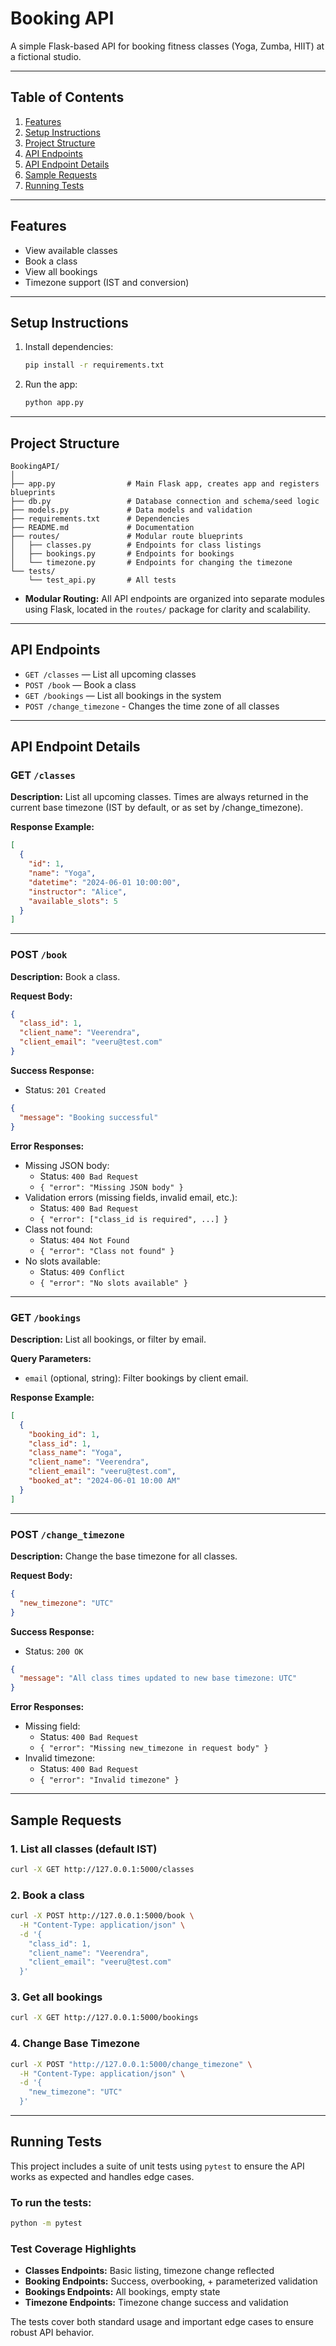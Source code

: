 # Booking API

A simple Flask-based API for booking fitness classes (Yoga, Zumba, HIIT) at a fictional studio.

---

## Table of Contents
1. [Features](#features)
2. [Setup Instructions](#setup-instructions)
3. [Project Structure](#project-structure)
4. [API Endpoints](#api-endpoints)
5. [API Endpoint Details](#api-endpoint-details)
6. [Sample Requests](#sample-requests)
7. [Running Tests](#running-tests)

---

## Features
- View available classes
- Book a class
- View all bookings
- Timezone support (IST and conversion)

---

## Setup Instructions

1. Install dependencies:
   ```bash
   pip install -r requirements.txt
   ```
2. Run the app:
   ```bash
   python app.py
   ```

---

## Project Structure

```
BookingAPI/
│
├── app.py                # Main Flask app, creates app and registers blueprints
├── db.py                 # Database connection and schema/seed logic
├── models.py             # Data models and validation
├── requirements.txt      # Dependencies
├── README.md             # Documentation
├── routes/               # Modular route blueprints
│   ├── classes.py        # Endpoints for class listings
│   ├── bookings.py       # Endpoints for bookings
│   └── timezone.py       # Endpoints for changing the timezone
└── tests/
    └── test_api.py       # All tests
```

- **Modular Routing:** All API endpoints are organized into separate modules using Flask, located in the `routes/` package for clarity and scalability.

---

## API Endpoints

- `GET /classes` — List all upcoming classes
- `POST /book` — Book a class
- `GET /bookings` — List all bookings in the system 
- `POST /change_timezone` - Changes the time zone of all classes

---

## API Endpoint Details

### GET `/classes`
**Description:** List all upcoming classes. Times are always returned in the current base timezone (IST by default, or as set by /change_timezone).

**Response Example:**
```json
[
  {
    "id": 1,
    "name": "Yoga",
    "datetime": "2024-06-01 10:00:00",
    "instructor": "Alice",
    "available_slots": 5
  }
]
```

---

### POST `/book`
**Description:** Book a class.

**Request Body:**
```json
{
  "class_id": 1,
  "client_name": "Veerendra",
  "client_email": "veeru@test.com"
}
```

**Success Response:**
- Status: `201 Created`
```json
{
  "message": "Booking successful"
}
```

**Error Responses:**
- Missing JSON body:
  - Status: `400 Bad Request`
  - `{ "error": "Missing JSON body" }`
- Validation errors (missing fields, invalid email, etc.):
  - Status: `400 Bad Request`
  - `{ "error": ["class_id is required", ...] }`
- Class not found:
  - Status: `404 Not Found`
  - `{ "error": "Class not found" }`
- No slots available:
  - Status: `409 Conflict`
  - `{ "error": "No slots available" }`

---

### GET `/bookings`
**Description:** List all bookings, or filter by email.

**Query Parameters:**
- `email` (optional, string): Filter bookings by client email.

**Response Example:**
```json
[
  {
    "booking_id": 1,
    "class_id": 1,
    "class_name": "Yoga",
    "client_name": "Veerendra",
    "client_email": "veeru@test.com",
    "booked_at": "2024-06-01 10:00 AM"
  }
]
```

---

### POST `/change_timezone`
**Description:** Change the base timezone for all classes.

**Request Body:**
```json
{
  "new_timezone": "UTC"
}
```

**Success Response:**
- Status: `200 OK`
```json
{
  "message": "All class times updated to new base timezone: UTC"
}
```

**Error Responses:**
- Missing field:
  - Status: `400 Bad Request`
  - `{ "error": "Missing new_timezone in request body" }`
- Invalid timezone:
  - Status: `400 Bad Request`
  - `{ "error": "Invalid timezone" }`

---

## Sample Requests

### 1. List all classes (default IST)
```bash
curl -X GET http://127.0.0.1:5000/classes
```

### 2. Book a class
```bash
curl -X POST http://127.0.0.1:5000/book \
  -H "Content-Type: application/json" \
  -d '{
    "class_id": 1,
    "client_name": "Veerendra",
    "client_email": "veeru@test.com"
  }'
```

### 3. Get all bookings
```bash
curl -X GET http://127.0.0.1:5000/bookings
```

### 4. Change Base Timezone
```bash
curl -X POST "http://127.0.0.1:5000/change_timezone" \
  -H "Content-Type: application/json" \
  -d '{
    "new_timezone": "UTC"
  }'
```

---

## Running Tests

This project includes a suite of unit tests using `pytest` to ensure the API works as expected and handles edge cases.

### To run the tests:

```bash
python -m pytest
```

### Test Coverage Highlights
- **Classes Endpoints:** Basic listing, timezone change reflected 
- **Booking Endpoints:** Success, overbooking, + parameterized validation 
- **Bookings Endpoints:** All bookings, empty state 
- **Timezone Endpoints:** Timezone change success and validation

The tests cover both standard usage and important edge cases to ensure robust API behavior.

